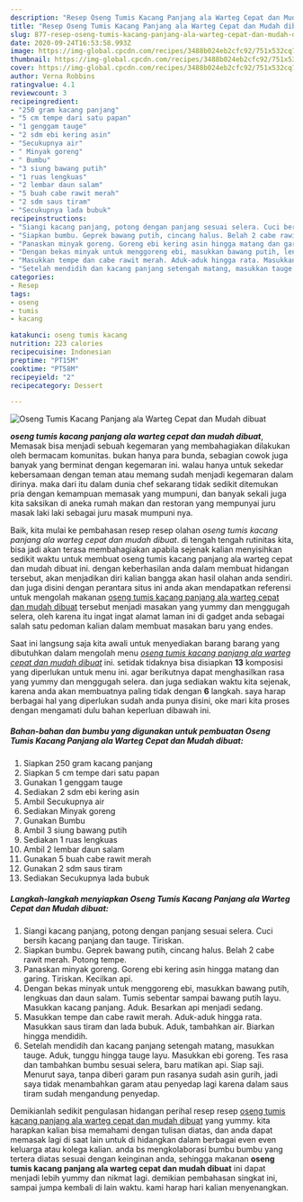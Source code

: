 ```yaml
---
description: "Resep Oseng Tumis Kacang Panjang ala Warteg Cepat dan Mudah dibuat yang nikmat"
title: "Resep Oseng Tumis Kacang Panjang ala Warteg Cepat dan Mudah dibuat yang nikmat"
slug: 877-resep-oseng-tumis-kacang-panjang-ala-warteg-cepat-dan-mudah-dibuat-yang-nikmat
date: 2020-09-24T16:53:58.993Z
image: https://img-global.cpcdn.com/recipes/3488b024eb2cfc92/751x532cq70/oseng-tumis-kacang-panjang-ala-warteg-cepat-dan-mudah-dibuat-foto-resep-utama.jpg
thumbnail: https://img-global.cpcdn.com/recipes/3488b024eb2cfc92/751x532cq70/oseng-tumis-kacang-panjang-ala-warteg-cepat-dan-mudah-dibuat-foto-resep-utama.jpg
cover: https://img-global.cpcdn.com/recipes/3488b024eb2cfc92/751x532cq70/oseng-tumis-kacang-panjang-ala-warteg-cepat-dan-mudah-dibuat-foto-resep-utama.jpg
author: Verna Robbins
ratingvalue: 4.1
reviewcount: 3
recipeingredient:
- "250 gram kacang panjang"
- "5 cm tempe dari satu papan"
- "1 genggam tauge"
- "2 sdm ebi kering asin"
- "Secukupnya air"
- " Minyak goreng"
- " Bumbu"
- "3 siung bawang putih"
- "1 ruas lengkuas"
- "2 lembar daun salam"
- "5 buah cabe rawit merah"
- "2 sdm saus tiram"
- "Secukupnya lada bubuk"
recipeinstructions:
- "Siangi kacang panjang, potong dengan panjang sesuai selera. Cuci bersih kacang panjang dan tauge. Tiriskan."
- "Siapkan bumbu. Geprek bawang putih, cincang halus. Belah 2 cabe rawit merah. Potong tempe."
- "Panaskan minyak goreng. Goreng ebi kering asin hingga matang dan garing. Tiriskan. Kecilkan api."
- "Dengan bekas minyak untuk menggoreng ebi, masukkan bawang putih, lengkuas dan daun salam. Tumis sebentar sampai bawang putih layu. Masukkan kacang panjang. Aduk. Besarkan api menjadi sedang."
- "Masukkan tempe dan cabe rawit merah. Aduk-aduk hingga rata. Masukkan saus tiram dan lada bubuk. Aduk, tambahkan air. Biarkan hingga mendidih."
- "Setelah mendidih dan kacang panjang setengah matang, masukkan tauge. Aduk, tunggu hingga tauge layu. Masukkan ebi goreng. Tes rasa dan tambahkan bumbu sesuai selera, baru matikan api. Siap saji. Menurut saya, tanpa diberi garam pun rasanya sudah asin gurih, jadi saya tidak menambahkan garam atau penyedap lagi karena dalam saus tiram sudah mengandung penyedap."
categories:
- Resep
tags:
- oseng
- tumis
- kacang

katakunci: oseng tumis kacang 
nutrition: 223 calories
recipecuisine: Indonesian
preptime: "PT15M"
cooktime: "PT58M"
recipeyield: "2"
recipecategory: Dessert

---
```



![Oseng Tumis Kacang Panjang ala Warteg Cepat dan Mudah dibuat](https://img-global.cpcdn.com/recipes/3488b024eb2cfc92/751x532cq70/oseng-tumis-kacang-panjang-ala-warteg-cepat-dan-mudah-dibuat-foto-resep-utama.jpg)

<b><i>oseng tumis kacang panjang ala warteg cepat dan mudah dibuat</i></b>, Memasak bisa menjadi sebuah kegemaran yang membahagiakan dilakukan oleh bermacam komunitas. bukan hanya para bunda, sebagian cowok juga banyak yang berminat dengan kegemaran ini. walau hanya untuk sekedar kebersamaan dengan teman atau memang sudah menjadi kegemaran dalam dirinya. maka dari itu dalam dunia chef sekarang tidak sedikit ditemukan pria dengan kemampuan memasak yang mumpuni, dan banyak sekali juga kita saksikan di aneka rumah makan dan restoran yang mempunyai juru masak laki laki sebagai juru masak mumpuni nya.

Baik, kita mulai ke pembahasan resep resep olahan <i>oseng tumis kacang panjang ala warteg cepat dan mudah dibuat</i>. di tengah tengah rutinitas kita, bisa jadi akan terasa membahagiakan apabila sejenak kalian menyisihkan sedikit waktu untuk membuat oseng tumis kacang panjang ala warteg cepat dan mudah dibuat ini. dengan keberhasilan anda dalam membuat hidangan tersebut, akan menjadikan diri kalian bangga akan hasil olahan anda sendiri. dan juga disini dengan perantara situs ini anda akan mendapatkan referensi untuk mengolah makanan <u>oseng tumis kacang panjang ala warteg cepat dan mudah dibuat</u> tersebut menjadi masakan yang yummy dan menggugah selera, oleh karena itu ingat ingat alamat laman ini di gadget anda sebagai salah satu pedoman kalian dalam membuat masakan baru yang endes.




Saat ini langsung saja kita awali untuk menyediakan barang barang yang dibutuhkan dalam mengolah menu <u><i>oseng tumis kacang panjang ala warteg cepat dan mudah dibuat</i></u> ini. setidak tidaknya bisa disiapkan <b>13</b> komposisi yang diperlukan untuk menu ini. agar berikutnya dapat menghasilkan rasa yang yummy dan menggugah selera. dan juga sediakan waktu kita sejenak, karena anda akan membuatnya paling tidak dengan <b>6</b> langkah. saya harap berbagai hal yang diperlukan sudah anda punya disini, oke mari kita proses dengan mengamati dulu bahan keperluan dibawah ini.

<!--inarticleads1-->

##### Bahan-bahan dan bumbu yang digunakan untuk pembuatan Oseng Tumis Kacang Panjang ala Warteg Cepat dan Mudah dibuat:

1. Siapkan 250 gram kacang panjang
1. Siapkan 5 cm tempe dari satu papan
1. Gunakan 1 genggam tauge
1. Sediakan 2 sdm ebi kering asin
1. Ambil Secukupnya air
1. Sediakan  Minyak goreng
1. Gunakan  Bumbu
1. Ambil 3 siung bawang putih
1. Sediakan 1 ruas lengkuas
1. Ambil 2 lembar daun salam
1. Gunakan 5 buah cabe rawit merah
1. Gunakan 2 sdm saus tiram
1. Sediakan Secukupnya lada bubuk




<!--inarticleads2-->

##### Langkah-langkah menyiapkan Oseng Tumis Kacang Panjang ala Warteg Cepat dan Mudah dibuat:

1. Siangi kacang panjang, potong dengan panjang sesuai selera. Cuci bersih kacang panjang dan tauge. Tiriskan.
1. Siapkan bumbu. Geprek bawang putih, cincang halus. Belah 2 cabe rawit merah. Potong tempe.
1. Panaskan minyak goreng. Goreng ebi kering asin hingga matang dan garing. Tiriskan. Kecilkan api.
1. Dengan bekas minyak untuk menggoreng ebi, masukkan bawang putih, lengkuas dan daun salam. Tumis sebentar sampai bawang putih layu. Masukkan kacang panjang. Aduk. Besarkan api menjadi sedang.
1. Masukkan tempe dan cabe rawit merah. Aduk-aduk hingga rata. Masukkan saus tiram dan lada bubuk. Aduk, tambahkan air. Biarkan hingga mendidih.
1. Setelah mendidih dan kacang panjang setengah matang, masukkan tauge. Aduk, tunggu hingga tauge layu. Masukkan ebi goreng. Tes rasa dan tambahkan bumbu sesuai selera, baru matikan api. Siap saji. Menurut saya, tanpa diberi garam pun rasanya sudah asin gurih, jadi saya tidak menambahkan garam atau penyedap lagi karena dalam saus tiram sudah mengandung penyedap.




Demikianlah sedikit pengulasan hidangan perihal resep resep <u>oseng tumis kacang panjang ala warteg cepat dan mudah dibuat</u> yang yummy. kita harapkan kalian bisa memahami dengan tulisan diatas, dan anda dapat memasak lagi di saat lain untuk di hidangkan dalam berbagai even even keluarga atau kolega kalian. anda bs mengkolaborasi bumbu bumbu yang tertera diatas sesuai dengan keinginan anda, sehingga makanan <b>oseng tumis kacang panjang ala warteg cepat dan mudah dibuat</b> ini dapat menjadi lebih yummy dan nikmat lagi. demikian pembahasan singkat ini, sampai jumpa kembali di lain waktu. kami harap hari kalian menyenangkan.
